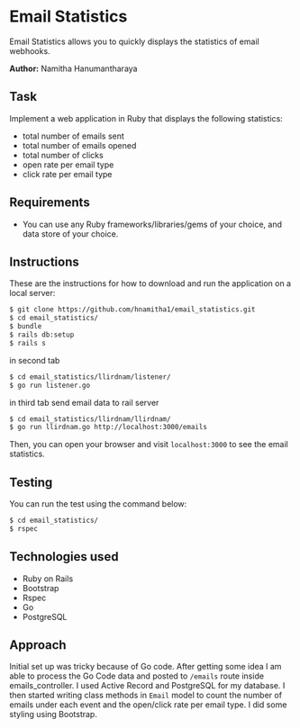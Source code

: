 Email Statistics  
================
Email Statistics allows you to quickly displays the statistics of email webhooks.

**Author:** Namitha Hanumantharaya

Task
----

Implement a web application in Ruby that displays the following statistics:
* total number of emails sent
* total number of emails opened
* total number of clicks
* open rate per email type
* click rate per email type

## Requirements

* You can use any Ruby frameworks/libraries/gems of your choice, and data store of your choice.

Instructions
------------
These are the instructions for how to download and run the application on a local server:

```sh
$ git clone https://github.com/hnamitha1/email_statistics.git
$ cd email_statistics/
$ bundle
$ rails db:setup
$ rails s
```
in second tab

```sh
$ cd email_statistics/llirdnam/listener/
$ go run listener.go
```
in third tab send email data to rail server

```sh
$ cd email_statistics/llirdnam/llirdnam/
$ go run llirdnam.go http://localhost:3000/emails
```

Then, you can open your browser and visit `localhost:3000` to see the email statistics.

## Testing

You can run the test using the command below:

```sh
$ cd email_statistics/
$ rspec
```

Technologies used
-----------------
- Ruby on Rails
- Bootstrap
- Rspec
- Go
- PostgreSQL

## Approach 

Initial set up was tricky because of Go code. After getting some idea I am able to process the Go Code data and posted to `/emails` route inside emails_controller. I used Active Record and PostgreSQL for my database. I then started writing class methods in `Email` model to count the number of emails under each event and the open/click rate per email type. I did some styling using Bootstrap. 










